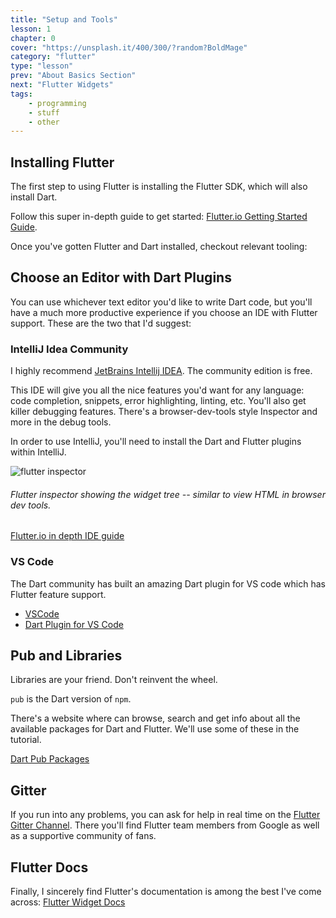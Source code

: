 ```yaml
---
title: "Setup and Tools"
lesson: 1
chapter: 0
cover: "https://unsplash.it/400/300/?random?BoldMage"
category: "flutter"
type: "lesson"
prev: "About Basics Section"
next: "Flutter Widgets"
tags:
    - programming
    - stuff
    - other
---
```


## Installing Flutter

The first step to using Flutter is installing the Flutter SDK, which will also install Dart.

Follow this super in-depth guide to get started:
[Flutter.io Getting Started Guide](https://flutter.io).

Once you've gotten Flutter and Dart installed, checkout relevant tooling:

## Choose an Editor with Dart Plugins

You can use whichever text editor you'd like to write Dart code, but you'll have a much more productive experience if you choose an IDE with Flutter support. These are the two that I'd suggest:

### IntelliJ Idea Community

I highly recommend [JetBrains Intellij IDEA](https://www.jetbrains.com/idea/). The community edition is free.

This IDE will give you all the nice features you'd want for any language: code completion, snippets, error highlighting, linting, etc. You'll also get killer debugging features. There's a browser-dev-tools style Inspector and more in the debug tools.

In order to use IntelliJ, you'll need to install the Dart and Flutter plugins within IntelliJ.

![flutter inspector](http://res.cloudinary.com/ericwindmill/image/upload/v1518914480/flutter_by_example/inspector_screenshot.png)

###### Flutter inspector showing the widget tree -- similar to view HTML in browser dev tools.

[Flutter.io in depth IDE guide](https://flutter.io/ide-setup/)

### VS Code

The Dart community has built an amazing Dart plugin for VS code which has Flutter feature support.

* [VSCode](https://code.visualstudio.com/)
* [Dart Plugin for VS Code](https://marketplace.visualstudio.com/items?itemName=Dart-Code.dart-code)

## Pub and Libraries

Libraries are your friend. Don't reinvent the wheel.

`pub` is the Dart version of `npm`.

There's a website where can browse, search and get info about all the available packages for Dart and Flutter. We'll use some of these in the tutorial.

[Dart Pub Packages](https://pub.dartlang.org/)

## Gitter

If you run into any problems, you can ask for help in real time on the [Flutter Gitter Channel](https://gitter.im/flutter/flutter). There you'll find Flutter team members from Google as well as a supportive community of fans.

## Flutter Docs

Finally, I sincerely find Flutter's documentation is among the best I've come across: [Flutter Widget Docs](https://flutter.io/widgets/)
